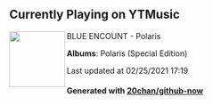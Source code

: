 ## Currently Playing on YTMusic

[<img align="left" width="100" src="https://lh3.googleusercontent.com/EKSrcL7sEDbhTbqO2wiqO3txHCOmmPiYw7nvQRfsS19luo6bwrS9mhgauQj8YZPHyYcpICs7dbTTACFxNQ">](https://music.youtube.com/watch?v=VifmYXA9wuQ)

BLUE ENCOUNT - Polaris

**Albums**: Polaris (Special Edition)

Last updated at 02/25/2021 17:19

#### Generated with [20chan/github-now](https://github.com/20chan/github-now)


<!--
**20chan/20chan** is a ✨ _special_ ✨ repository because its `README.md` (this file) appears on your GitHub profile.

Here are some ideas to get you started:

- 🔭 I’m currently working on ...
- 🌱 I’m currently learning ...
- 👯 I’m looking to collaborate on ...
- 🤔 I’m looking for help with ...
- 💬 Ask me about ...
- 📫 How to reach me: ...
- 😄 Pronouns: ...
- ⚡ Fun fact: ...
-->
